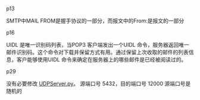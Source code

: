 




p13

SMTP中MAIL FROM是握手协议的一部分，而报文中的From:是报文的一部分

p16

UIDL 是唯一识别码列表，当POP3 客户端发出一个UIDL 命令，服务器返回唯一邮件识别码。这个命令对下载并保留方式有用。通过保留上次收取的邮件的列表信息，客户能够使用UIDL 命令来确定在服务器上的哪些邮件是已经被阅读过的。

p29

没有必要修改 [UDPServer.py](http://udpserver.py/)。
源端口号 5432，目的端口号 12000
源端口号是随机的
